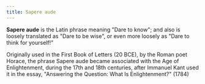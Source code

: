 ```yaml
---
title: Sapere aude
---
```


**Sapere aude** is the Latin phrase meaning "Dare to know"; and also is loosely translated as "Dare to be wise", or even more loosely as "Dare to think for yourself!"

Originally used in the First Book of Letters (20 BCE), by the Roman poet Horace, the phrase Sapere aude became associated with the Age of Enlightenment, during the 17th and 18th centuries, after Immanuel Kant used it in the essay, "Answering the Question: What Is Enlightenment?" (1784)